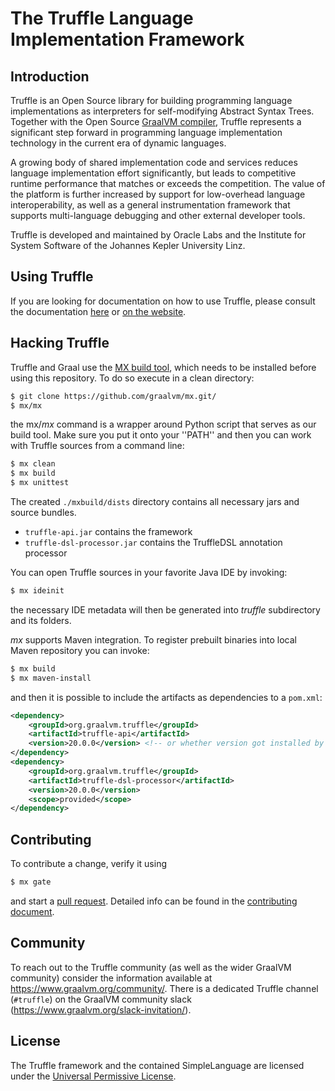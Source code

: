 # The Truffle Language Implementation Framework

## Introduction

Truffle is an Open Source library for building programming language implementations as interpreters for self-modifying Abstract Syntax Trees.
Together with the Open Source [GraalVM compiler](../compiler), Truffle represents a significant step
forward in programming language implementation technology in the current era of dynamic languages.

A growing  body of shared implementation code and services
reduces language implementation effort significantly, but leads to competitive runtime
performance that matches or exceeds the competition.  The value of the platform is further
increased by support for low-overhead language interoperability, as well as a general instrumentation
framework that supports multi-language debugging and other external developer tools.

Truffle is developed and maintained by Oracle Labs and the Institute for System
Software of the Johannes Kepler University Linz.

## Using Truffle

If you are looking for documentation on how to use Truffle, please consult the documentation [here](../docs/truffle-framework/README.md) or [on the website](https://www.graalvm.org/graalvm-as-a-platform/language-implementation-framework/).

## Hacking Truffle

Truffle and Graal use the [MX build tool](https://github.com/graalvm/mx/),
which needs to be installed before using this repository. To do so execute
in a clean directory:

```bash
$ git clone https://github.com/graalvm/mx.git/
$ mx/mx
```

the mx/*mx* command is a wrapper around Python script that serves as our build tool.
Make sure you put it onto your ''PATH'' and then you can work with Truffle
sources from a command line:

```bash
$ mx clean
$ mx build
$ mx unittest
```

The created `./mxbuild/dists` directory contains all necessary jars and source bundles.

  - `truffle-api.jar` contains the framework
  - `truffle-dsl-processor.jar` contains the TruffleDSL annotation processor

You can open Truffle sources in your favorite Java IDE by invoking:

```bash
$ mx ideinit
```

the necessary IDE metadata will then be generated into *truffle* subdirectory
and its folders.

*mx* supports Maven integration. To register prebuilt binaries into local Maven
repository you can invoke:

```bash
$ mx build
$ mx maven-install
```

and then it is possible to include the artifacts as dependencies to a `pom.xml`:

```xml
<dependency>
    <groupId>org.graalvm.truffle</groupId>
    <artifactId>truffle-api</artifactId>
    <version>20.0.0</version> <!-- or whether version got installed by mx maven-install -->
</dependency>
<dependency>
    <groupId>org.graalvm.truffle</groupId>
    <artifactId>truffle-dsl-processor</artifactId>
    <version>20.0.0</version>
    <scope>provided</scope>
</dependency>
```

## Contributing

To contribute a change, verify it using

```bash
$ mx gate
```
and start a [pull request](https://help.github.com/articles/using-pull-requests/).
Detailed info can be found in the [contributing document](CONTRIBUTING.md).

## Community

To reach out to the Truffle community (as well as the wider GraalVM community) consider the information available at https://www.graalvm.org/community/.
There is a dedicated Truffle channel (`#truffle`) on the GraalVM community slack (https://www.graalvm.org/slack-invitation/).

## License

The Truffle framework and the contained SimpleLanguage are licensed under the [Universal Permissive License](LICENSE.md).
